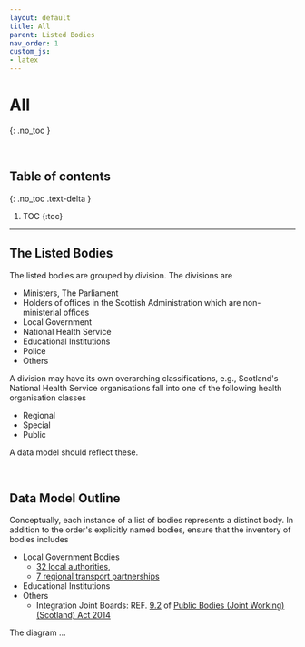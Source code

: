 ```yaml
---
layout: default
title: All
parent: Listed Bodies
nav_order: 1
custom_js:
- latex
---
```


# All
{: .no_toc }

<br>

## Table of contents
{: .no_toc .text-delta }

1. TOC
   {:toc}

---


## The Listed Bodies

The listed bodies are grouped by division.  The divisions are 

* Ministers, The Parliament
* Holders of offices in the Scottish Administration which are non-ministerial offices
* Local Government
* National Health Service
* Educational Institutions
* Police
* Others

A division may have its own overarching classifications, e.g., Scotland's National Health Service organisations fall into one of the following health organisation classes

* Regional
* Special
* Public

A data model should reflect these.

<br>

## Data Model Outline

Conceptually, each instance of a list of bodies represents a distinct body.  In addition to the order's explicitly named bodies, ensure that the inventory of bodies includes

* Local Government Bodies
  * [32 local authorities](https://www.mygov.scot/organisations#scottish-local-authority), 
  * [7 regional transport partnerships](https://www.transport.gov.scot/our-approach/strategy/regional-transport-partnerships/)
* Educational Institutions
* Others  
  * Integration Joint Boards: REF. [9.2](https://www.legislation.gov.uk/asp/2014/9/section/9) of  [Public Bodies (Joint Working) (Scotland) Act 2014](https://www.legislation.gov.uk/asp/2014/9/contents)

The diagram $\ldots$


<br>
<br>
<br>
<br>
